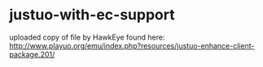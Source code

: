 # justuo-with-ec-support

uploaded copy of file by HawkEye found here: http://www.playuo.org/emu/index.php?resources/justuo-enhance-client-package.201/
